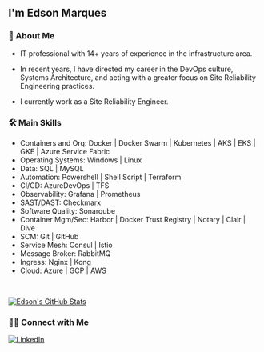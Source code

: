 <h2>I'm Edson Marques</h2>

<h3>🚀 About Me </h3>

 - IT professional with 14+ years of experience in the infrastructure area.

 - In recent years, I have directed my career in the DevOps culture, Systems Architecture, and acting with a greater focus on Site Reliability Engineering practices.

 - I currently work as a Site Reliability Engineer.

<h3>🛠 Main Skills</h3>

 - Containers and Orq: Docker | Docker Swarm | Kubernetes | AKS | EKS | GKE | Azure Service Fabric
 - Operating Systems: Windows | Linux
 - Data: SQL | MySQL
 - Automation: Powershell | Shell Script | Terraform
 - CI/CD: AzureDevOps | TFS
 - Observability: Grafana | Prometheus
 - SAST/DAST: Checkmarx
 - Software Quality: Sonarqube
 - Container Mgm/Sec: Harbor | Docker Trust Registry | Notary | Clair | Dive
 - SCM: Git | GitHub
 - Service Mesh: Consul | Istio
 - Message Broker: RabbitMQ 
 - Ingress: Nginx | Kong
 - Cloud: Azure | GCP | AWS

<br/>

[![Edson's GitHub Stats](https://github-readme-stats.vercel.app/api?username=edsonmarquesio&show_icons=true)](https://github.com/edsonmarquesio)

<h3> 🤝🏻 Connect with Me </h3>

<p align="left">
<a href="https://www.linkedin.com/in/edsonmarquesteixeira/"><img alt="LinkedIn" src="https://img.shields.io/badge/Linkedin-Edson%20Marques-blue"></a>
</p>